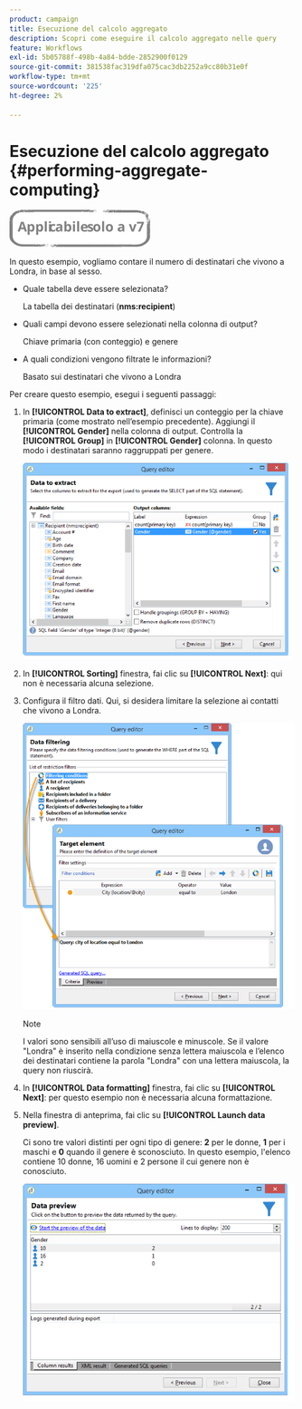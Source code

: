 ```yaml
---
product: campaign
title: Esecuzione del calcolo aggregato
description: Scopri come eseguire il calcolo aggregato nelle query
feature: Workflows
exl-id: 5b05788f-498b-4a84-bdde-2852900f0129
source-git-commit: 381538fac319dfa075cac3db2252a9cc80b31e0f
workflow-type: tm+mt
source-wordcount: '225'
ht-degree: 2%

---
```


# Esecuzione del calcolo aggregato {#performing-aggregate-computing}

![](../../assets/v7-only.svg)

In questo esempio, vogliamo contare il numero di destinatari che vivono a Londra, in base al sesso.

* Quale tabella deve essere selezionata?

   La tabella dei destinatari (**nms:recipient**)

* Quali campi devono essere selezionati nella colonna di output?

   Chiave primaria (con conteggio) e genere

* A quali condizioni vengono filtrate le informazioni?

   Basato sui destinatari che vivono a Londra

Per creare questo esempio, esegui i seguenti passaggi:

1. In **[!UICONTROL Data to extract]**, definisci un conteggio per la chiave primaria (come mostrato nell’esempio precedente). Aggiungi il **[!UICONTROL Gender]** nella colonna di output. Controlla la **[!UICONTROL Group]** in **[!UICONTROL Gender]** colonna. In questo modo i destinatari saranno raggruppati per genere.

   ![](assets/query_editor_nveau_27.png)

1. In **[!UICONTROL Sorting]** finestra, fai clic su **[!UICONTROL Next]**: qui non è necessaria alcuna selezione.
1. Configura il filtro dati. Qui, si desidera limitare la selezione ai contatti che vivono a Londra.

   ![](assets/query_editor_22.png)

   >[!NOTE]
   >
   >I valori sono sensibili all’uso di maiuscole e minuscole. Se il valore &quot;Londra&quot; è inserito nella condizione senza lettera maiuscola e l’elenco dei destinatari contiene la parola &quot;Londra&quot; con una lettera maiuscola, la query non riuscirà.

1. In **[!UICONTROL Data formatting]** finestra, fai clic su **[!UICONTROL Next]**: per questo esempio non è necessaria alcuna formattazione.
1. Nella finestra di anteprima, fai clic su **[!UICONTROL Launch data preview]**.

   Ci sono tre valori distinti per ogni tipo di genere: **2** per le donne, **1** per i maschi e **0** quando il genere è sconosciuto. In questo esempio, l&#39;elenco contiene 10 donne, 16 uomini e 2 persone il cui genere non è conosciuto.

   ![](assets/query_editor_agregat_04.png)

